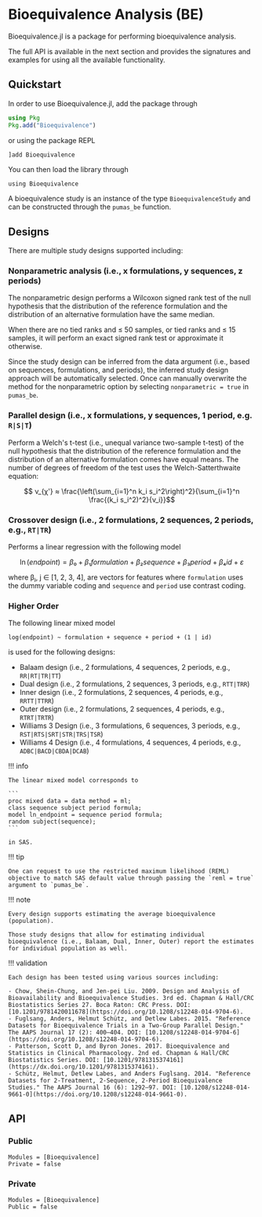 # Bioequivalence Analysis (BE)

Bioequivalence.jl is a package for performing bioequivalence analysis.

The full API is available in the next section and provides the signatures and examples for using all the available functionality.

## Quickstart

In order to use Bioequivalence.jl, add the package through

```julia
using Pkg
Pkg.add("Bioequivalence")
```

or using the package REPL

```julia
]add Bioequivalence
```

You can then load the library through

```@example Main
using Bioequivalence
```

A bioequivalence study is an instance of the type `BioequivalenceStudy` and can be constructed through the `pumas_be` function.

## Designs

There are multiple study designs supported including:

### Nonparametric analysis (i.e., x formulations, y sequences, z periods)

The nonparametric design performs a Wilcoxon signed rank test of the null hypothesis that the distribution of the reference formulation and the distribution of an alternative formulation have the same median.

When there are no tied ranks and ≤ 50 samples, or tied ranks and ≤ 15 samples, it will perform an exact signed rank test or approximate it otherwise.

Since the study design can be inferred from the data argument (i.e., based on sequences, formulations, and periods), the inferred study design approach will be automatically selected. Once can manually overwrite the method for the nonparametric option by selecting `nonparametric = true` in `pumas_be`.

### Parallel design (i.e., x formulations, y sequences, 1 period, e.g. `R|S|T`)

Perform a Welch's t-test (i.e., unequal variance two-sample t-test) of the null hypothesis that the distribution of the reference formulation and the distribution of an alternative formulation comes have equal means. The number of degrees of freedom of the test uses the Welch-Satterthwaite equation:

```math
    ν_{χ'} ≈ \frac{\left(\sum_{i=1}^n k_i s_i^2\right)^2}{\sum_{i=1}^n
        \frac{(k_i s_i^2)^2}{ν_i}}
```

### Crossover design (i.e., 2 formulations, 2 sequences, 2 periods, e.g., `RT|TR`)

Performs a linear regression with the following model

```math
    \ln\left(endpoint\right) = β₀ + β₁ formulation + β₂ sequence + β₃ period + β₄ id + ε
```
where βⱼ, j ∈ [1, 2, 3, 4], are vectors for features where `formulation` uses the dummy variable coding and `sequence` and `period` use contrast coding.

### Higher Order

The following linear mixed model

```
log(endpoint) ~ formulation + sequence + period + (1 | id)
```

is used for the following designs:

- Balaam design (i.e., 2 formulations, 4 sequences, 2 periods, e.g., `RR|RT|TR|TT`)
- Dual design (i.e., 2 formulations, 2 sequences, 3 periods, e.g., `RTT|TRR`)
- Inner design (i.e., 2 formulations, 2 sequences, 4 periods, e.g., `RRTT|TTRR`)
- Outer design (i.e., 2 formulations, 2 sequences, 4 periods, e.g., `RTRT|TRTR`)
- Williams 3 Design (i.e., 3 formulations, 6 sequences, 3 periods, e.g., `RST|RTS|SRT|STR|TRS|TSR`)
- Williams 4 Design (i.e., 4 formulations, 4 sequences, 4 periods, e.g., `ADBC|BACD|CBDA|DCAB`)

!!! info
    
    The linear mixed model corresponds to
    
    ```
    proc mixed data = data method = ml;
    class sequence subject period formula;
    model ln_endpoint = sequence period formula;
    random subject(sequence);
    ```
    
    in SAS.

!!! tip

    One can request to use the restricted maximum likelihood (REML) objective to match SAS default value through passing the `reml = true` argument to `pumas_be`.

!!! note

    Every design supports estimating the average bioequivalence (population).
    
    Those study designs that allow for estimating individual bioequivalence (i.e., Balaam, Dual, Inner, Outer) report the estimates for individual population as well.

!!! validation

    Each design has been tested using various sources including:

    - Chow, Shein-Chung, and Jen-pei Liu. 2009. Design and Analysis of Bioavailability and Bioequivalence Studies. 3rd ed. Chapman & Hall/CRC Biostatistics Series 27. Boca Raton: CRC Press. DOI: [10.1201/9781420011678](https://doi.org/10.1208/s12248-014-9704-6).
    - Fuglsang, Anders, Helmut Schütz, and Detlew Labes. 2015. "Reference Datasets for Bioequivalence Trials in a Two-Group Parallel Design." The AAPS Journal 17 (2): 400–404. DOI: [10.1208/s12248-014-9704-6](https://doi.org/10.1208/s12248-014-9704-6).
    - Patterson, Scott D, and Byron Jones. 2017. Bioequivalence and Statistics in Clinical Pharmacology. 2nd ed. Chapman & Hall/CRC Biostatistics Series. DOI: [10.1201/9781315374161](https://dx.doi.org/10.1201/9781315374161).
    - Schütz, Helmut, Detlew Labes, and Anders Fuglsang. 2014. "Reference Datasets for 2-Treatment, 2-Sequence, 2-Period Bioequivalence Studies." The AAPS Journal 16 (6): 1292–97. DOI: [10.1208/s12248-014-9661-0](https://doi.org/10.1208/s12248-014-9661-0).

## API

### Public

```@autodocs
Modules = [Bioequivalence]
Private = false
```

### Private

```@autodocs
Modules = [Bioequivalence]
Public = false
```
